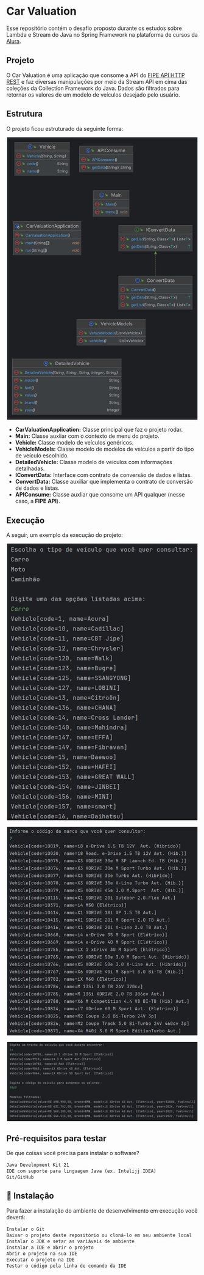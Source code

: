 # Car Valuation
Esse repositório contém o desafio proposto durante os estudos sobre Lambda e Stream do Java no Spring Framework na plataforma de cursos da [Alura](https://www.alura.com.br/).

## Projeto
O Car Valuation é uma aplicação que consome a API do [FIPE API HTTP REST](https://deividfortuna.github.io/fipe/) e faz diversas manipulações por meio da Stream API em cima das coleções da Collection Framework do Java. 
Dados são filtrados para retornar os valores de um modelo de veículos desejado pelo usuário.

## Estrutura
O projeto ficou estruturado da seguinte forma:

<p align="center">
   <img src="images/project-diagram.png" alt="diagrama" width=500/>
</p>

- **CarValuationApplication:** Classe principal que faz o projeto rodar.
- **Main:** Classe auxliar com o contexto de menu do projeto.
- **Vehicle:** Classe modelo de veículos genéricos.
- **VehicleModels:** Classe modelo de modelos de veículos a partir do tipo de veículo escolhido.
- **DetailedVehicle:** Classe modelo de veículos com informações detalhadas.
- **IConvertData:** Interface com contrato de conversão de dados e listas.
- **ConvertData:** Classe auxiliar que implementa o contrato de conversão de dados e listas.
- **APIConsume:** Classe auxliar que consome um API qualquer (nesse caso, a **FIPE API**).

## Execução 
A seguir, um exemplo da execução do projeto:

<p align="center">
   <img src="images/img.png" alt="Exemplo0" width=500/>
</p>
<p align="center">
   <img src="images/img_1.png" alt="Exemplo1" width=500/>
</p>
<p align="center">
   <img src="images/img_2.png" alt="Exemplo2" width=500/>
</p>

## Pré-requisitos para testar

De que coisas você precisa para instalar o software?
```
Java Development Kit 21
IDE com suporte para linguagem Java (ex. Intelijj IDEA)
Git/GitHub
```

## 🔧 Instalação

Para fazer a instalação do ambiente de desenvolvimento em execução você deverá:
```
Instalar o Git
Baixar o projeto deste repositório ou cloná-lo em seu ambiente local
Instalar o JDK e setar as variáveis de ambiente
Instalar a IDE e abrir o projeto
Abrir o projeto na sua IDE
Executar o projeto na IDE
Testar o código pela linha de comando da IDE
```
